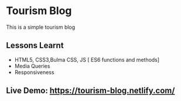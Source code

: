 # Tourism Blog
This is a simple tourism blog


## Lessons Learnt
* HTML5, CSS3,Bulma CSS, JS [ ES6 functions and methods]
* Media Queries
* Responsiveness


## Live Demo: https://tourism-blog.netlify.com/

